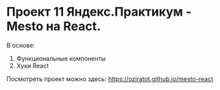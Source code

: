 # Проект 11 Яндекс.Практикум - Mesto на React.

В основе:
1. Функциональные компоненты
2. Хуки React

Посмотреть проект можно здесь: https://oziratot.github.io/mesto-react